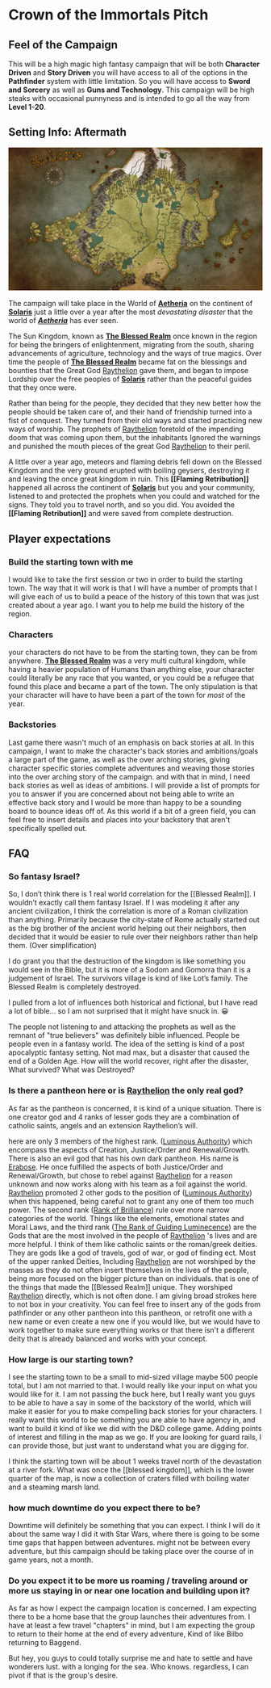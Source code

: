 # Crown of the Immortals Pitch
## Feel of the Campaign
This will be a high magic high fantasy campaign that will be both **Character Driven** and **Story Driven** you will have access to all of the options in the **Pathfinder** system with little limitation. So you will have access to **Sword and Sorcery** as well as **Guns and Technology**. This campaign will be high steaks with occasional punnyness and is intended to go all the way from **Level 1-20**.

## Setting Info: Aftermath
![Solaris old map](../assets/Solaris-origional.webp)

The campaign will take place in the World of **[Aetheria](../World/Aetheria.md)** on the continent of **[Solaris](../World/Locations/Solaris/Solaris.md)** just a little over a year after the most *devastating disaster* that the world of ***[Aetheria](../World/Aetheria.md)*** has ever seen. 

The Sun Kingdom, known as **[The Blessed Realm](../World/Locations/Solaris/Old-World/The-Blessed-Realm/0-The-Blessed-Realm.md)** once known in the region for being the bringers of enlightenment, migrating from the south, sharing advancements of agriculture, technology and the ways of true magics. Over time the people of **[The Blessed Realm](../World/Locations/Solaris/Old-World/The-Blessed-Realm/0-The-Blessed-Realm.md)** became fat on the blessings and bounties that the Great God [Raythelion](../World/Religion/Raythelion.md) gave them, and began to impose Lordship over the free peoples of **[Solaris](../World/Locations/Solaris.md)** rather than the peaceful guides that they once were. 

Rather than being for the people, they decided that they new better how the people should be taken care of, and their hand of friendship turned into a fist of conquest. They turned from their old ways and started practicing new ways of worship. The prophets of [Raythelion](../World/Religion/Raythelion.md)  foretold of the impending doom that was coming upon them, but the inhabitants Ignored the warnings and punished the mouth pieces of the great God [Raythelion](../World/Religion/Raythelion.md)  to their peril. 

A little over a year ago, meteors and flaming debris fell down on the Blessed Kingdom and the very ground erupted with boiling geysers, destroying it and leaving the once great kingdom in ruin. This **[[Flaming Retribution]]** happened all across the continent of **[Solaris](../World/Locations/Solaris.md)** but you and your community, listened to and protected the prophets when you could and watched for the signs. They told you to travel north, and so you did. You avoided the **[[Flaming Retribution]]** and were saved from complete destruction.

## Player expectations
### Build the starting town with me
I would like to take the first session or two in order to build the starting town. The way that it will work is that I will have a number of prompts that I will give each of us to build a peace of the history of this town that was just created about a year ago. I want you to help me build the history of the region.

### Characters
your characters do not have to be from the starting town, they can be from anywhere. **[The Blessed Realm](../World/Locations/Solaris/Old-World/The-Blessed-Realm/0-The-Blessed-Realm.md)** was a very multi cultural kingdom, while having a heavier population of Humans than anything else, your character could literally be any race that you wanted, or you could be a refugee that found this place and became a part of the town. The only stipulation is that your character will have to have been a part of the town for *most* of the year.

### Backstories
Last game there wasn't much of an emphasis on back stories at all. In this campaign, I want to make the character's back stories and ambitions/goals a large part of the game, as well as the over arching stories, giving character specific stories complete adventures and weaving those stories into the over arching story of the campaign. and with that in mind, I need back stories as well as ideas of ambitions. I will provide a list of prompts for you to answer if you are concerned about not being able to write an effective back story and I would be more than happy to be a sounding board to bounce ideas off of. As this world if a bit of a green field, you can feel free to insert details and places into your backstory that aren't specifically spelled out.

## FAQ
### So fantasy Israel? 
So, I don’t think there is 1 real world correlation for the [[Blessed Realm]]. I wouldn’t exactly call them fantasy Israel. If I was modeling it after any ancient civilization, I think the correlation is more of a Roman civilization than anything. Primarily because the city-state of Rome actually started out as the big brother of the ancient world helping out their neighbors, then decided that it would be easier to rule over their neighbors rather than help them. (Over simplification)
 
I do grant you that the destruction of the kingdom is like something you would see in the Bible, but it is more of a Sodom and Gomorra than it is a judgement of Israel. The survivors village is kind of like Lot’s family. The Blessed Realm is completely destroyed.

I pulled from a lot of influences both historical and fictional, but I have read a lot of bible… so I am not surprised that it might have snuck in. 😀

The people not listening to and attacking the prophets as well as the remnant of "true believers" was definitely bible influenced. People be people even in a fantasy world. The idea of the setting is kind of a post apocalyptic fantasy setting. Not mad max, but a disaster that caused the end of a Golden Age. How will the world recover, right after the disaster, What survived? What was Destroyed?

### Is there a pantheon here or is [Raythelion](../World/Religion/Raythelion.md)  the only real god? 
As far as the pantheon is concerned, it is kind of a unique situation. There is one creator god and 4 ranks of lesser gods they are a combination of catholic saints, angels and an extension Raythelion’s will.  
  
here are only 3 members of the highest rank. ([Luminous Authority](../World/Religion/Deity-Hierarchy/1-The-Luminous-Authority.md)) which encompass the aspects of Creation, Justice/Order and Renewal/Growth. There is also an evil god that has his own dark pantheon. His name is [Erabose](../World/Religion/Erabose.md). He once fulfilled the aspects of both Justice/Order and Renewal/Growth, but chose to rebel against [Raythelion](../World/Religion/Raythelion.md)  for a reason unknown and now works along with his team as a foil against the world. [Raythelion](../World/Religion/Raythelion.md)  promoted 2 other gods to the position of ([Luminous Authority](../World/Religion/Deity-Hierarchy/1-The-Luminous-Authority.md)) when this happened, being careful not to grant any one of them too much power. The second rank ([Rank of Brilliance](../World/Religion/Deity-Hierarchy/2-The-Rank-of-Brilliance.md)) rule over more narrow categories of the world. Things like the elements, emotional states and Moral Laws, and the third rank ([The Rank of Guiding Luminecence](../World/Religion/Deity-Hierarchy/3-The-Rank-of-Guiding-Luminecence.md)) are the Gods that are the most involved in the people of [Raythelion](../World/Religion/Raythelion.md) 's lives and are more helpful. I think of them like catholic saints or the roman/greek deities. They are gods like a god of travels, god of war, or god of finding ect. Most of the upper ranked Deities, Including [Raythelion](../World/Religion/Raythelion.md)  are not worshiped by the masses as they do not often insert themselves in the lives of the people, being more focused on the bigger picture than on individuals. that is one of the things that made the [[Blessed Realm]] unique. They worshiped [Raythelion](../World/Religion/Raythelion.md)  directly, which is not often done. I am giving broad strokes here to not box in your creativity. You can feel free to insert any of the gods from pathfinder or any other pantheon into this pantheon, or retrofit one with a new name or even create a new one if you would like, but we would have to work together to make sure everything works or that there isn't a different deity that is already balanced and works with your concept.
	  
### How large is our starting town?
I see the starting town to be a small to mid-sized village maybe 500 people total, but I am not married to that. I would really like your input on what you would like for it. I am not passing the buck here, but I really want you guys to be able to have a say in some of the backstory of the world, which will make it easier for you to make compelling back stories for your characters. I really want this world to be something you are able to have agency in, and want to build it kind of like we did with the D&D college game. Adding points of interest and filling in the map as we go. If you are looking for guard rails, I can provide those, but just want to understand what you are digging for.  
  
I think the starting town will be about 1 weeks travel north of the devastation at a river fork. What was once the [[blessed kingdom]], which is the lower quarter of the map, is now a collection of craters filled with boiling water and a steaming marsh land.

### how much downtime do you expect there to be?
Downtime will definitely be something that you can expect. I think I will do it about the same way I did it with Star Wars, where there is going to be some time gaps that happen between adventures. might not be between every adventure, but this campaign should be taking place over the course of in game years, not a month.

### Do you expect it to be more us roaming / traveling around or more us staying in or near one location and building upon it?
 As far as how I expect the campaign location is concerned. I am expecting there to be a home base that the group launches their adventures from. I have at least a few travel "chapters" in mind, but I am expecting the group to return to their home at the end of every adventure, Kind of like Bilbo returning to Baggend.

But hey, you guys to could totally surprise me and hate to settle and have wonderers lust. with a longing for the sea. Who knows. regardless, I can pivot if that is the group's desire.
